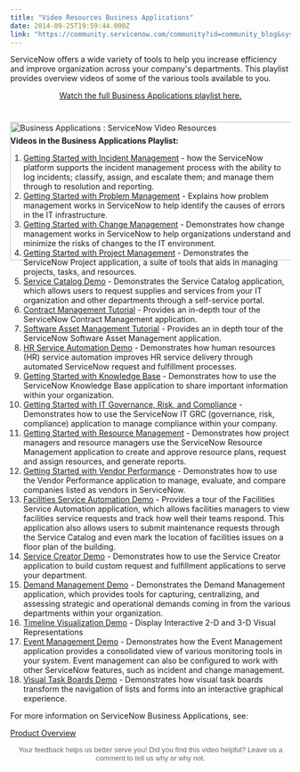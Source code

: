 ```yaml
---
title: "Video Resources Business Applications"
date: 2014-09-25T19:59:44.000Z
link: "https://community.servicenow.com/community?id=community_blog&sys_id=204ea2addbd0dbc01dcaf3231f9619bb"
---
```

<p class="p1">ServiceNow offers a wide variety of tools to help you increase efficiency and improve organization across your company's departments. This playlist provides overview videos of some of the various tools available to you.</p><p class="p1"></p><p class="p1" style="text-align: center;"><a title="ww.youtube.com/playlist?list=PLCOmiTb5WX3r5oa_VQoexC4XcqLmb6Ov3" href="https://www.youtube.com/playlist?list=PLCOmiTb5WX3r5oa_VQoexC4XcqLmb6Ov3">Watch the full Business Applications playlist here.</a></p><p class="p1" style="min-height: 8pt; height: 8pt; padding: 0px; text-align: center;"></p><p class="p1" style="min-height: 8pt; height: 8pt; padding: 0px; text-align: left;"><img   alt="Business Applications : ServiceNow Video Resources" class="image-0 jive-image" src="9351c142dbd097049c9ffb651f96199e.iix" style="height: 248px; width: 620px; float: none; display: block; margin-left: auto; margin-right: auto;"/></p><p><strong>Videos in the Business Applications Playlist:</strong></p><ol><li><a title="outu.be/yBaSn0Z7lBY?list=PLCOmiTb5WX3r5oa_VQoexC4XcqLmb6Ov3" href="https://youtu.be/yBaSn0Z7lBY?list=PLCOmiTb5WX3r5oa_VQoexC4XcqLmb6Ov3">Getting Started with Incident Management</a> - how the ServiceNow platform supports the incident management process with the ability to log incidents; classify, assign, and escalate them; and manage them through to resolution and reporting.</li><li><a title="outu.be/0Z2VkAznmxU?list=PLCOmiTb5WX3r5oa_VQoexC4XcqLmb6Ov3" href="https://youtu.be/0Z2VkAznmxU?list=PLCOmiTb5WX3r5oa_VQoexC4XcqLmb6Ov3">Getting Started with Problem Management</a> - Explains how problem management works in ServiceNow to help identify the causes of errors in the IT infrastructure.</li><li><a title="outu.be/LsBro2SNi1w?list=PLCOmiTb5WX3r5oa_VQoexC4XcqLmb6Ov3" href="https://youtu.be/LsBro2SNi1w?list=PLCOmiTb5WX3r5oa_VQoexC4XcqLmb6Ov3">Getting Started with Change Management</a> - Demonstrates how change management works in ServiceNow to help organizations understand and minimize the risks of changes to the IT environment.</li><li><a title="outu.be/Yz4xl-utyb0?list=PLCOmiTb5WX3r5oa_VQoexC4XcqLmb6Ov3" href="https://youtu.be/Yz4xl-utyb0?list=PLCOmiTb5WX3r5oa_VQoexC4XcqLmb6Ov3">Getting Started with Project Management</a> - Demonstrates the ServiceNow Project application, a suite of tools that aids in managing projects, tasks, and resources.</li><li><a title="outu.be/bWL-PskVFy0?list=PLCOmiTb5WX3r5oa_VQoexC4XcqLmb6Ov3" href="https://youtu.be/bWL-PskVFy0?list=PLCOmiTb5WX3r5oa_VQoexC4XcqLmb6Ov3">Service Catalog Demo</a> - Demonstrates the Service Catalog application, which allows users to request supplies and services from your IT organization and other departments through a self-service portal.</li><li><a title="outu.be/jaxZP1sJmTs?list=PLCOmiTb5WX3r5oa_VQoexC4XcqLmb6Ov3" href="https://youtu.be/jaxZP1sJmTs?list=PLCOmiTb5WX3r5oa_VQoexC4XcqLmb6Ov3">Contract Management Tutorial</a> - Provides an in-depth tour of the ServiceNow Contract Management application.</li><li><a title="outu.be/MA0P7ca9PVQ?list=PLCOmiTb5WX3r5oa_VQoexC4XcqLmb6Ov3" href="https://youtu.be/MA0P7ca9PVQ?list=PLCOmiTb5WX3r5oa_VQoexC4XcqLmb6Ov3">Software Asset Management Tutorial</a> - Provides an in depth tour of the ServiceNow Software Asset Management application.</li><li><a title="outu.be/dmG97Q1WLG0?list=PLCOmiTb5WX3r5oa_VQoexC4XcqLmb6Ov3" href="https://youtu.be/dmG97Q1WLG0?list=PLCOmiTb5WX3r5oa_VQoexC4XcqLmb6Ov3">HR Service Automation Demo</a> - Demonstrates how human resources (HR) service automation improves HR service delivery through automated ServiceNow request and fulfillment processes.</li><li><a title="outu.be/7JrLzURzsBA?list=PLCOmiTb5WX3r5oa_VQoexC4XcqLmb6Ov3" href="https://youtu.be/7JrLzURzsBA?list=PLCOmiTb5WX3r5oa_VQoexC4XcqLmb6Ov3">Getting Started with Knowledge Base</a> - Demonstrates how to use the ServiceNow Knowledge Base application to share important information within your organization.</li><li><a title="outu.be/8-J70mXWumo?list=PLCOmiTb5WX3r5oa_VQoexC4XcqLmb6Ov3" href="https://youtu.be/8-J70mXWumo?list=PLCOmiTb5WX3r5oa_VQoexC4XcqLmb6Ov3">Getting Started with IT Governance, Risk, and Compliance</a> - Demonstrates how to use the ServiceNow IT GRC (governance, risk, compliance) application to manage compliance within your company.</li><li><a title="outu.be/Uva8d9YPYK4?list=PLCOmiTb5WX3r5oa_VQoexC4XcqLmb6Ov3" href="https://youtu.be/Uva8d9YPYK4?list=PLCOmiTb5WX3r5oa_VQoexC4XcqLmb6Ov3">Getting Started with Resource Management</a> - Demonstrates how project managers and resource managers use the ServiceNow Resource Management application to create and approve resource plans, request and assign resources, and generate reports.</li><li><a title="outu.be/FCkpKKqap7k?list=PLCOmiTb5WX3r5oa_VQoexC4XcqLmb6Ov3" href="https://youtu.be/FCkpKKqap7k?list=PLCOmiTb5WX3r5oa_VQoexC4XcqLmb6Ov3">Getting Started with Vendor Performance</a> - Demonstrates how to use the Vendor Performance application to manage, evaluate, and compare companies listed as vendors in ServiceNow.</li><li><a title="outu.be/Pg8VUXSuuN4?list=PLCOmiTb5WX3r5oa_VQoexC4XcqLmb6Ov3" href="https://youtu.be/Pg8VUXSuuN4?list=PLCOmiTb5WX3r5oa_VQoexC4XcqLmb6Ov3">Facilities Service Automation Demo</a> - Provides a tour of the Facilities Service Automation application, which allows facilities managers to view facilities service requests and track how well their teams respond. This application also allows users to submit maintenance requests through the Service Catalog and even mark the location of facilities issues on a floor plan of the building.</li><li><a title="outu.be/6mM8GPEAh1c?list=PLCOmiTb5WX3r5oa_VQoexC4XcqLmb6Ov3" href="https://youtu.be/6mM8GPEAh1c?list=PLCOmiTb5WX3r5oa_VQoexC4XcqLmb6Ov3">Service Creator Demo</a> - Demonstrates how to use the Service Creator application to build custom request and fulfillment applications to serve your department.</li><li><a title="outu.be/Tv5885eTmlE?list=PLCOmiTb5WX3r5oa_VQoexC4XcqLmb6Ov3" href="https://youtu.be/Tv5885eTmlE?list=PLCOmiTb5WX3r5oa_VQoexC4XcqLmb6Ov3">Demand Management Demo</a> - Demonstrates the Demand Management application, which provides tools for capturing, centralizing, and assessing strategic and operational demands coming in from the various departments within your organization.</li><li><a title="outu.be/JeJTCD6IZD8?list=PLCOmiTb5WX3r5oa_VQoexC4XcqLmb6Ov3" href="https://youtu.be/JeJTCD6IZD8?list=PLCOmiTb5WX3r5oa_VQoexC4XcqLmb6Ov3">Timeline Visualization Demo</a> - Display Interactive 2-D and 3-D Visual Representations</li><li><a title="outu.be/WI5aRkSJfxY?list=PLCOmiTb5WX3r5oa_VQoexC4XcqLmb6Ov3" href="https://youtu.be/WI5aRkSJfxY?list=PLCOmiTb5WX3r5oa_VQoexC4XcqLmb6Ov3">Event Management Demo</a> - Demonstrates how the Event Management application provides a consolidated view of various monitoring tools in your system. Event management can also be configured to work with other ServiceNow features, such as incident and change management.</li><li><a title="outu.be/f_s9JtZjhEk?list=PLCOmiTb5WX3r5oa_VQoexC4XcqLmb6Ov3" href="https://youtu.be/f_s9JtZjhEk?list=PLCOmiTb5WX3r5oa_VQoexC4XcqLmb6Ov3">Visual Task Boards Demo</a> - Demonstrates how visual task boards transform the navigation of lists and forms into an interactive graphical experience.</li></ol><p></p><p>For more information on ServiceNow Business Applications, see:</p><p><a title="k-external-small" class="jive-link-external-small" href="http://wiki.servicenow.com/index.php?title=Product_Overview" rel="nofollow" target="_blank">Product Overview</a></p><p></p><p style="text-align: center;"><span style="color: #666666; font-family: arial, sans-serif; font-size: 12.8000001907349px;">Your feedback helps us better serve you! Did you find this video helpful? Leave us a comment to tell us why or why not.</span></p>